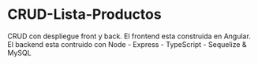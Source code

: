 # CRUD-Lista-Productos
 CRUD con despliegue front y back.
 El frontend esta construida en Angular.
 El backend esta contruido con Node - Express - TypeScript - Sequelize & MySQL

